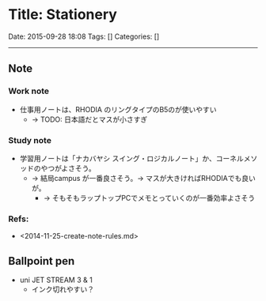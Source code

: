 # Title: Stationery

Date: 2015-09-28 18:08
Tags: []
Categories: []

---

## Note

### Work note

- 仕事用ノートは、RHODIA のリングタイプのB5のが使いやすい
    - -> TODO: 日本語だとマスが小さすぎ

### Study note

- 学習用ノートは「ナカバヤシ スイング・ロジカルノート」か、コーネルメソッドのやつがよさそう。
    - -> 結局campus が一番良さそう。-> マスが大きければRHODIAでも良いが。
        - -> そもそもラップトップPCでメモとっていくのが一番効率よさそう

### Refs:

- <2014-11-25-create-note-rules.md>

## Ballpoint pen

- uni JET STREAM 3 & 1
    - インク切れやすい？

